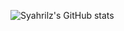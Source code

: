 ![Syahrilz's GitHub stats](https://github-readme-stats.vercel.app/api?username=anugrahazra&theme=midnight-purple&show_icons=true)
